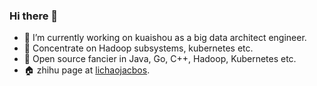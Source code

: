 ### Hi there 👋

<!--
<img height="170" align="right" src="https://github-readme-stats.vercel.app/api?username=lichaojacobs&count_private=true&include_all_commits=true"  alt="logo" height="160" align="right" style="margin: 5px; margin-bottom: 20px;"/>
-->

- 🔭  I’m currently working on kuaishou as a big data architect engineer.
- 🔭  Concentrate on Hadoop subsystems, kubernetes etc.
- 🌱  Open source fancier in Java, Go, C++, Hadoop, Kubernetes etc.
- 🏠  zhihu page at [lichaojacbos](https://www.zhihu.com/people/chao-li-11).

<!--
**lichaojacobs/lichaojacobs** is a ✨ _special_ ✨ repository because its `README.md` (this file) appears on your GitHub profile.

Here are some ideas to get you started:

- 🔭 I’m currently working on ...
- 🌱 I’m currently learning ...
- 👯 I’m looking to collaborate on ...
- 🤔 I’m looking for help with ...
- 💬 Ask me about ...
- 📫 How to reach me: ...
- 😄 Pronouns: ...
- ⚡ Fun fact: ...
-->
